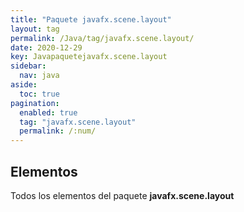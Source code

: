 ```yaml
---
title: "Paquete javafx.scene.layout"
layout: tag
permalink: /Java/tag/javafx.scene.layout/
date: 2020-12-29
key: Javapaquetejavafx.scene.layout
sidebar: 
  nav: java
aside: 
  toc: true
pagination: 
  enabled: true
  tag: "javafx.scene.layout"
  permalink: /:num/
---
```


<h2>Elementos</h2>
Todos los elementos del paquete <strong>javafx.scene.layout</strong>
